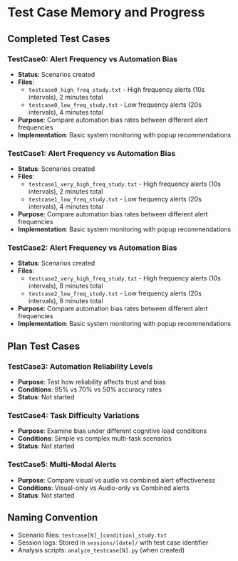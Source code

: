 # Test Case Memory and Progress

## Completed Test Cases

### TestCase0: Alert Frequency vs Automation Bias

- **Status**: Scenarios created
- **Files**:
  - `testcase0_high_freq_study.txt` - High frequency alerts (10s intervals), 2 minutes total
  - `testcase0_low_freq_study.txt` - Low frequency alerts (20s intervals), 4 minutes total
- **Purpose**: Compare automation bias rates between different alert frequencies
- **Implementation**: Basic system monitoring with popup recommendations

### TestCase1: Alert Frequency vs Automation Bias

- **Status**: Scenarios created
- **Files**: 
  - `testcase1_very_high_freq_study.txt` - High frequency alerts (10s intervals), 2 minutes total
  - `testcase1_low_freq_study.txt` - Low frequency alerts (20s intervals), 4 minutes total
- **Purpose**: Compare automation bias rates between different alert frequencies
- **Implementation**: Basic system monitoring with popup recommendations


### TestCase2: Alert Frequency vs Automation Bias

- **Status**: Scenarios created
- **Files**: 
  - `testcase2_very_high_freq_study.txt` - High frequency alerts (10s intervals), 8 minutes total
  - `testcase2_low_freq_study.txt` - Low frequency alerts (20s intervals), 8 minutes total
- **Purpose**: Compare automation bias rates between different alert frequencies
- **Implementation**: Basic system monitoring with popup recommendations

## Plan Test Cases
### TestCase3: Automation Reliability Levels
- **Purpose**: Test how reliability affects trust and bias
- **Conditions**: 95% vs 70% vs 50% accuracy rates
- **Status**: Not started

### TestCase4: Task Difficulty Variations
- **Purpose**: Examine bias under different cognitive load conditions
- **Conditions**: Simple vs complex multi-task scenarios
- **Status**: Not started

### TestCase5: Multi-Modal Alerts
- **Purpose**: Compare visual vs audio vs combined alert effectiveness
- **Conditions**: Visual-only vs Audio-only vs Combined alerts
- **Status**: Not started

## Naming Convention
- Scenario files: `testcase[N]_[condition]_study.txt`
- Session logs: Stored in `sessions/[date]/` with test case identifier
- Analysis scripts: `analyze_testcase[N].py` (when created)